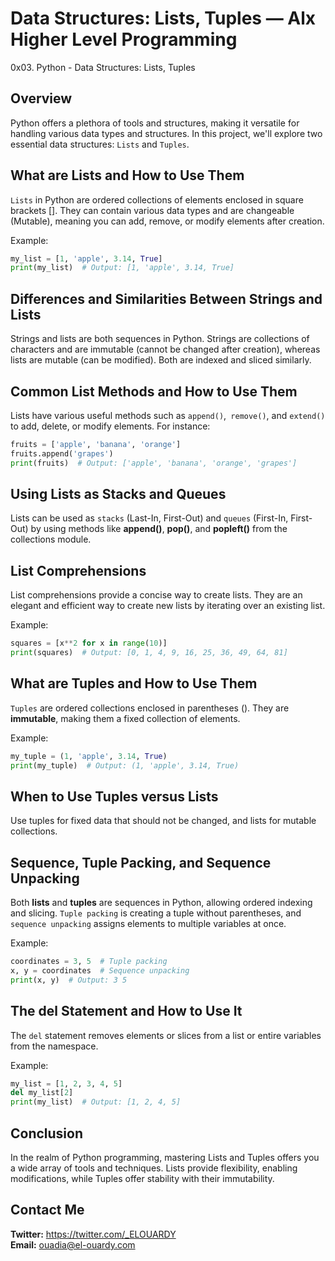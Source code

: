 # Data Structures: Lists, Tuples — Alx Higher Level Programming
0x03. Python - Data Structures: Lists, Tuples

## Overview
Python offers a plethora of tools and structures, making it versatile for handling various data types and structures. In this project, we'll explore two essential data structures: `Lists` and `Tuples`.
## What are Lists and How to Use Them
`Lists` in Python are ordered collections of elements enclosed in square brackets []. They can contain various data types and are changeable (Mutable), meaning you can add, remove, or modify elements after creation.

Example:
```python
my_list = [1, 'apple', 3.14, True]
print(my_list)  # Output: [1, 'apple', 3.14, True]
```

## Differences and Similarities Between Strings and Lists
Strings and lists are both sequences in Python. Strings are collections of characters and are immutable (cannot be changed after creation), whereas lists are mutable (can be modified). Both are indexed and sliced similarly.

## Common List Methods and How to Use Them
Lists have various useful methods such as `append()`,` remove()`, and `extend()` to add, delete, or modify elements. For instance:
```python
fruits = ['apple', 'banana', 'orange']
fruits.append('grapes')
print(fruits)  # Output: ['apple', 'banana', 'orange', 'grapes']
```

## Using Lists as Stacks and Queues
Lists can be used as `stacks` (Last-In, First-Out) and `queues` (First-In, First-Out) by using methods like **append()**, **pop()**, and **popleft()** from the collections module.

## List Comprehensions
List comprehensions provide a concise way to create lists. They are an elegant and efficient way to create new lists by iterating over an existing list.

Example:
```python
squares = [x**2 for x in range(10)]
print(squares)  # Output: [0, 1, 4, 9, 16, 25, 36, 49, 64, 81]
```

## What are Tuples and How to Use Them
`Tuples` are ordered collections enclosed in parentheses (). They are **immutable**, making them a fixed collection of elements.

Example:
```python
my_tuple = (1, 'apple', 3.14, True)
print(my_tuple)  # Output: (1, 'apple', 3.14, True)
```

## When to Use Tuples versus Lists
Use tuples for fixed data that should not be changed, and lists for mutable collections.

## Sequence, Tuple Packing, and Sequence Unpacking
Both **lists** and **tuples** are sequences in Python, allowing ordered indexing and slicing. `Tuple packing` is creating a tuple without parentheses, and `sequence unpacking` assigns elements to multiple variables at once.

Example:
```python
coordinates = 3, 5  # Tuple packing
x, y = coordinates  # Sequence unpacking
print(x, y)  # Output: 3 5
```

## The del Statement and How to Use It
The `del` statement removes elements or slices from a list or entire variables from the namespace.

Example:
```python
my_list = [1, 2, 3, 4, 5]
del my_list[2]
print(my_list)  # Output: [1, 2, 4, 5]
```

## Conclusion
In the realm of Python programming, mastering Lists and Tuples offers you a wide array of tools and techniques. Lists provide flexibility, enabling modifications, while Tuples offer stability with their immutability.

## Contact Me
**Twitter:** https://twitter.com/_ELOUARDY \
**Email:** ouadia@el-ouardy.com

